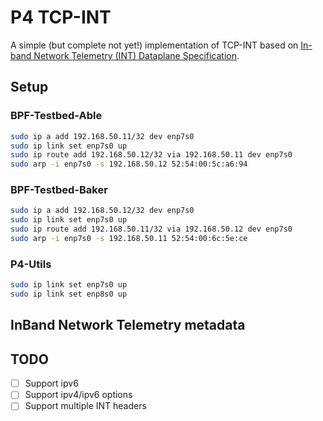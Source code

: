 # P4 TCP-INT
A simple (but complete not yet!) implementation of TCP-INT based on [In-band Network Telemetry (INT) Dataplane Specification](https://p4.org/p4-spec/docs/INT_v2_1.pdf). 

## Setup
### BPF-Testbed-Able
```bash
sudo ip a add 192.168.50.11/32 dev enp7s0
sudo ip link set enp7s0 up
sudo ip route add 192.168.50.12/32 via 192.168.50.11 dev enp7s0
sudo arp -i enp7s0 -s 192.168.50.12 52:54:00:5c:a6:94
```
### BPF-Testbed-Baker
```bash
sudo ip a add 192.168.50.12/32 dev enp7s0
sudo ip link set enp7s0 up
sudo ip route add 192.168.50.11/32 via 192.168.50.12 dev enp7s0
sudo arp -i enp7s0 -s 192.168.50.11 52:54:00:6c:5e:ce
```
### P4-Utils
```bash
sudo ip link set enp7s0 up
sudo ip link set enp8s0 up
```


## InBand Network Telemetry metadata

## TODO
- [ ] Support ipv6
- [ ] Support ipv4/ipv6 options
- [ ] Support multiple INT headers

